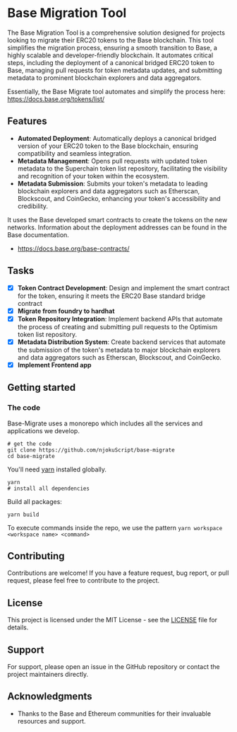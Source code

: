 # Base Migration Tool

The Base Migration Tool is a comprehensive solution designed for projects looking to migrate their ERC20 tokens to the Base blockchain. This tool simplifies the migration process, ensuring a smooth transition to Base, a highly scalable and developer-friendly blockchain. It automates critical steps, including the deployment of a canonical bridged ERC20 token to Base, managing pull requests for token metadata updates, and submitting metadata to prominent blockchain explorers and data aggregators.

Essentially, the Base Migrate tool automates and simplify the process here: https://docs.base.org/tokens/list/

## Features

- **Automated Deployment**: Automatically deploys a canonical bridged version of your ERC20 token to the Base blockchain, ensuring compatibility and seamless integration.
- **Metadata Management**: Opens pull requests with updated token metadata to the Superchain token list repository, facilitating the visibility and recognition of your token within the ecosystem.
- **Metadata Submission**: Submits your token's metadata to leading blockchain explorers and data aggregators such as Etherscan, Blockscout, and CoinGecko, enhancing your token's accessibility and credibility.

It uses the Base developed smart contracts to create the tokens on the new networks. Information about the deployment addresses can be found in the Base documentation.
- https://docs.base.org/base-contracts/

## Tasks

- [x] **Token Contract Development**: Design and implement the smart contract for the token, ensuring it meets the ERC20 Base standard bridge contract
- [x] **Migrate from foundry to hardhat**
- [x] **Token Repository Integration**: Implement backend APIs that automate the process of creating and submitting pull requests to the Optimism token list repository.
- [x] **Metadata Distribution System**: Create backend services that automate the submission of the token's metadata to major blockchain explorers and data aggregators such as Etherscan, Blockscout, and CoinGecko.
- [x] **Implement Frontend app**

## Getting started

### The code

Base-Migrate uses a monorepo which includes all the services and applications we develop.

```
# get the code
git clone https://github.com/njokuScript/base-migrate
cd base-migrate
```
You'll need [yarn](https://yarnpkg.com) installed globally.

```
yarn
# install all dependencies
```

Build all packages:

```
yarn build
```

To execute commands inside the repo, we use the pattern `yarn workspace <workspace name> <command>`

## Contributing

Contributions are welcome! If you have a feature request, bug report, or pull request, please feel free to contribute to the project.

## License

This project is licensed under the MIT License - see the [LICENSE](LICENSE) file for details.

## Support

For support, please open an issue in the GitHub repository or contact the project maintainers directly.

## Acknowledgments

- Thanks to the Base and Ethereum communities for their invaluable resources and support.
